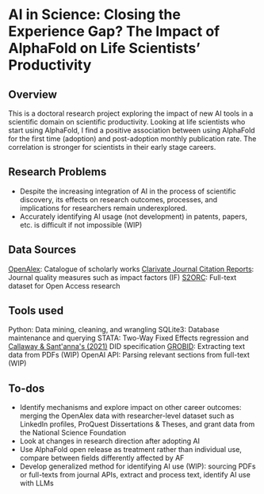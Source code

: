 # AI in Science: Closing the Experience Gap? The Impact of AlphaFold on Life Scientists’ Productivity
## Overview
This is a doctoral research project exploring the impact of new AI tools in a scientific domain on scientific productivity. Looking at life scientists who start using AlphaFold, I find a positive association between using AlphaFold for the first time (adoption) and post-adoption monthly publication rate. The correlation is stronger for scientists in their early stage careers.
## Research Problems
- Despite the increasing integration of AI in the process of scientific discovery, its effects on research outcomes, processes, and implications for researchers remain underexplored.
- Accurately identifying AI usage (not development) in patents, papers, etc. is difficult if not impossible (WIP)
## Data Sources
[OpenAlex](https://openalex.org/): Catalogue of scholarly works
[Clarivate Journal Citation Reports](https://clarivate.com/academia-government/scientific-and-academic-research/research-funding-analytics/journal-citation-reports/): Journal quality measures such as impact factors (IF)
[S2ORC](https://github.com/allenai/s2orc): Full-text dataset for Open Access research
## Tools used
Python: Data mining, cleaning, and wrangling
SQLite3: Database maintenance and querying
STATA: Two-Way Fixed Effects regression and [Callaway & Sant'anna's (2021)](https://www.sciencedirect.com/science/article/abs/pii/S0304407620303948) DID specification
[GROBID](https://github.com/kermitt2/grobid): Extracting text data from PDFs (WIP)
OpenAI API: Parsing relevant sections from full-text (WIP)
## To-dos
- Identify mechanisms and explore impact on other career outcomes: merging the OpenAlex data with researcher-level dataset such as LinkedIn profiles, ProQuest Dissertations & Theses, and grant data from the National Science Foundation
- Look at changes in research direction after adopting AI
- Use AlphaFold open release as treatment rather than individual use, compare between fields differently affected by AF
- Develop generalized method for identifying AI use (WIP): sourcing PDFs or full-texts from journal APIs, extract and process text, identify AI use with LLMs
